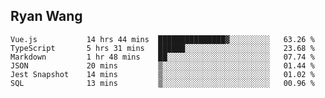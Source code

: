## Ryan Wang

<!--START_SECTION:waka-->

```text
Vue.js           14 hrs 44 mins  ███████████████▓░░░░░░░░░   63.26 %
TypeScript       5 hrs 31 mins   ██████░░░░░░░░░░░░░░░░░░░   23.68 %
Markdown         1 hr 48 mins    ██░░░░░░░░░░░░░░░░░░░░░░░   07.74 %
JSON             20 mins         ▒░░░░░░░░░░░░░░░░░░░░░░░░   01.44 %
Jest Snapshot    14 mins         ▒░░░░░░░░░░░░░░░░░░░░░░░░   01.02 %
SQL              13 mins         ▒░░░░░░░░░░░░░░░░░░░░░░░░   00.96 %
```

<!--END_SECTION:waka-->
